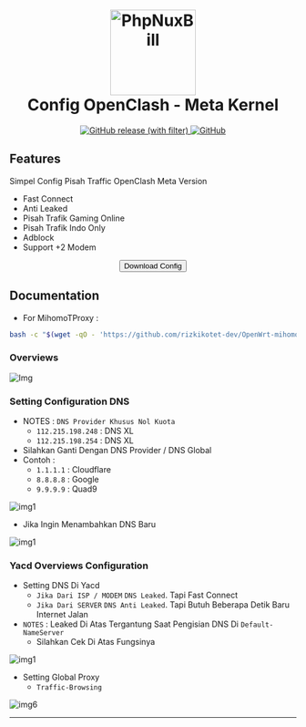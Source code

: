 <h1 align="center">
  <img src="https://raw.githubusercontent.com/MetaCubeX/Clash.Meta/Alpha/Meta.png" alt="PhpNuxBill" width="150">
  <br>Config OpenClash - Meta Kernel<br>
</h1>

<p align="center">
  <a href="https://github.com/rizkikotet-dev/Config-Open-ClashMeta/releases">
    <img alt="GitHub release (with filter)" src="https://img.shields.io/github/v/release/rizkikotet-dev/Config-Open-ClashMeta?label=Latest%20Release&labelColor=white">
  </a>
  <a href="https://github.com/rizkikotet-dev/Config-Open-ClashMeta/blob/main/LICENSE">
   <img alt="GitHub" src="https://img.shields.io/github/license/rizkikotet-dev/Config-Open-ClashMeta">
  </a>
</p>

## Features

Simpel Config Pisah Traffic OpenClash Meta Version

- Fast Connect
- Anti Leaked
- Pisah Trafik Gaming Online
- Pisah Trafik Indo Only
- Adblock
- Support +2 Modem

<p>

<p align="center">
  <a href="https://github.com/rizkikotet-dev/Config-Open-ClashMeta/releases">
    <button type="button" name="myButton">Download Config</button>
  </a>
</p>

## Documentation

- For MihomoTProxy :

```bash
bash -c "$(wget -qO - 'https://github.com/rizkikotet-dev/OpenWrt-mihomo-Mod/raw/refs/heads/main/autoscript.sh')"
```

### Overviews

![Img](image/Overviews.png)

### Setting Configuration DNS

- NOTES : `DNS Provider Khusus Nol Kuota`
  - `112.215.198.248` : DNS XL
  - `112.215.198.254` : DNS XL
- Silahkan Ganti Dengan DNS Provider / DNS Global
- Contoh :
  - `1.1.1.1` : Cloudflare
  - `8.8.8.8` : Google
  - `9.9.9.9` : Quad9

![img1](image/DNS.png)

- Jika Ingin Menambahkan DNS Baru

![img1](image/Add-DNS.png)

### Yacd Overviews Configuration

- Setting DNS Di Yacd
  - `Jika Dari ISP / MODEM` `DNS Leaked`. Tapi Fast Connect
  - `Jika Dari SERVER` `DNS Anti Leaked`. Tapi Butuh Beberapa Detik Baru Internet Jalan
- `NOTES` : Leaked Di Atas Tergantung Saat Pengisian DNS Di `Default-NameServer`
  - Silahkan Cek Di Atas Fungsinya

![img1](image/DNS-SET.png)

- Setting Global Proxy
  - `Traffic-Browsing`

![img6](image/Yacd.png)

---
